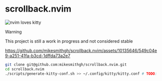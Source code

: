 # scrollback.nvim
![nvim loves kitty](https://img.shields.io/static/v1?style=fl&label=%E2%9D%A4%EF%B8%8F&message=%F0%9F%90%B1&logo=neovim&labelColor=282828&logoColor=8faa80&color=282828)
> [!WARNING]  
> This project is still a work in progress and not considered stable


https://github.com/mikesmithgh/scrollback.nvim/assets/10135646/549c04e9-a251-41fa-b3cd-1dffda73a2e7


```sh
git clone git@github.com:mikesmithgh/scrollback.nvim.git
cd scrollback.nvim
./scripts/generate-kitty-conf.sh >> ~/.config/kitty/kitty.conf # TODO: improve generation and avoid duplicates
```
